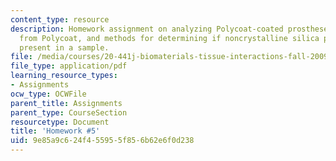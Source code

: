 ```yaml
---
content_type: resource
description: Homework assignment on analyzing Polycoat-coated prostheses, review data
  from Polycoat, and methods for determining if noncrystalline silica particles are
  present in a sample.
file: /media/courses/20-441j-biomaterials-tissue-interactions-fall-2009/9e85a9c624f455955f856b62e6f0d238_MIT20_441JF09_hw5.pdf
file_type: application/pdf
learning_resource_types:
- Assignments
ocw_type: OCWFile
parent_title: Assignments
parent_type: CourseSection
resourcetype: Document
title: 'Homework #5'
uid: 9e85a9c6-24f4-5595-5f85-6b62e6f0d238
---
```

